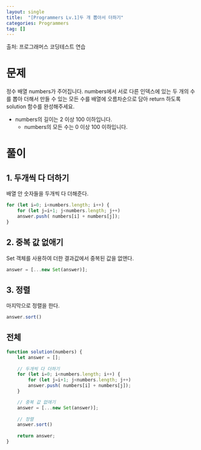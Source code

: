 ```yaml
---
layout: single
title:  "[Programmers Lv.1]두 개 뽑아서 더하기"
categories: Programmers
tag: []
---
```

출처: 프로그래머스 코딩테스트 연습

# 문제
정수 배열 numbers가 주어집니다. numbers에서 서로 다른 인덱스에 있는 두 개의 수를 뽑아 더해서 만들 수 있는 모든 수를 배열에 오름차순으로 담아 return 하도록 solution 함수를 완성해주세요.

- numbers의 길이는 2 이상 100 이하입니다.
    - numbers의 모든 수는 0 이상 100 이하입니다.

# 풀이
## 1. 두개씩 다 더하기
배열 안 숫자들을 두개씩 다 더해준다.

```javascript
for (let i=0; i<numbers.length; i++) {
    for (let j=i+1; j<numbers.length; j++)
    answer.push( numbers[i] + numbers[j]);
}
```

## 2. 중복 값 없애기
Set 객체를 사용하여 더한 결과값에서 중복된 값을 없앤다. 
```javascript
answer = [...new Set(answer)];
```

## 3. 정렬
마지막으로 정렬을 한다. 
```javascript
answer.sort()
```
  
## 전체
```javascript
function solution(numbers) {
    let answer = [];
    
    // 두개씩 다 더하기
    for (let i=0; i<numbers.length; i++) {
        for (let j=i+1; j<numbers.length; j++)
        answer.push( numbers[i] + numbers[j]);
    }

    // 중복 값 없애기
    answer = [...new Set(answer)];
    
    // 정렬
    answer.sort()
    
    return answer;
}
```


